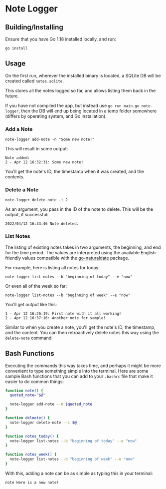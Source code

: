 # Note Logger

## Building/Installing
Ensure that you have Go 1.18 installed locally, and run:
```shell
go install
```

## Usage

On the first run, wherever the installed binary is located, a SQLite DB will be created called `notes.sqlite`.

This stores all the notes logged so far, and allows listing them back in the future.

If you have not compiled the app, but instead use `go run main.go note-logger`, then the DB will end up being located in a temp folder somewhere (differs by operating system, and Go installation).

### Add a Note

```shell
note-logger add-note -n "Some new note!"
```

This will result in some output:

```shell
Note added:
2 - Apr 12 16:32:31: Some new note!
```

You'll get the note's ID, the timestamp when it was created, and the contents.

### Delete a Note

```shell
note-logger delete-note -i 2
```

As an argument, you pass in the ID of the note to delete. This will be the output, if successful:

```shell
2022/04/12 16:33:46 Note deleted.
```

### List Notes

The listing of existing notes takes in two arguments, the beginning, and end for the time period. The values are interpreted using the available English-friendly values compatible with the [go-naturaldate](github.com/tj/go-naturaldate) package.

For example, here is listing all notes for today:

```shell
note-logger list-notes --b "beginning of today" --e "now"
```

Or even all of the week so far:

```shell
note-logger list-notes --b "beginning of week" --e "now"
```

You'll get output like this:

```shell
1 - Apr 12 16:26:19: First note with it all working!
2 - Apr 12 16:37:16: Another note for sample!
```

Similar to when you create a note, you'll get the note's ID, the timestamp, and the content. You can then retroactively delete notes this way using the `delete-note` command.

## Bash Functions

Executing the commands this way takes time, and perhaps it might be more convenient to type something simple into the terminal. Here are some sample Bash functions that you can add to your `.bashrc` file that make it easier to do common things:

```bash
function note() {
  quoted_note="$@"

  note-logger add-note --n $quoted_note
}

function delnote() {
  note-logger delete-note --i $@
}

function notes_today() {
  note-logger list-notes --b "beginning of today" --e "now"
}

function notes_week() {
  note-logger list-notes --b "beginning of week" --e "now"
}
```

With this, adding a note can be as simple as typing this in your terminal:
```bash
note Here is a new note!
```